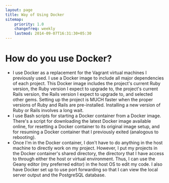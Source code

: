 ```yaml
---
layout: page
title: Way of Using Docker
sitemap:
    priority: 1.0
    changefreq: weekly
    lastmod: 2014-09-07T16:31:30+05:30
---
```

# How do you use Docker?

* I use Docker as a replacement for the Vagrant virtual machines I previously used.  I use a Docker image to include all major dependencies of each project.  This Docker image includes the project's current Ruby version, the Ruby version I expect to upgrade to, the project's current Rails version, the Rails version I expect to upgrade to, and selected other gems.  Setting up the project is MUCH faster when the proper versions of Ruby and Rails are pre-installed.  Installing a new version of Ruby or Rails involves a long wait.
* I use Bash scripts for starting a Docker container from a Docker image.  There's a script for downloading the latest Docker image available online, for resetting a Docker container to its original image setup, and for resuming a Docker container that I previously exited (analogous to rebooting).
* Once I'm in the Docker container, I don't have to do anything in the host machine to directly work on my project.  However, I put my projects in the Docker container's shared directory, the directory that I have access to through either the host or virtual environment.  Thus, I can use the Geany editor (my preferred editor) in the host OS to edit my code.  I also have Docker set up to use port forwarding so that I can view the local server output and the PostgreSQL database.
